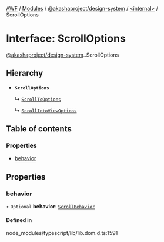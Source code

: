 [AWF](../README.md) / [Modules](../modules.md) / [@akashaproject/design-system](../modules/akashaproject_design_system.md) / [<internal\>](../modules/akashaproject_design_system._internal_.md) / ScrollOptions

# Interface: ScrollOptions

[@akashaproject/design-system](../modules/akashaproject_design_system.md).[<internal>](../modules/akashaproject_design_system._internal_.md).ScrollOptions

## Hierarchy

- **`ScrollOptions`**

  ↳ [`ScrollToOptions`](akashaproject_design_system._internal_.ScrollToOptions.md)

  ↳ [`ScrollIntoViewOptions`](akashaproject_design_system._internal_.ScrollIntoViewOptions.md)

## Table of contents

### Properties

- [behavior](akashaproject_design_system._internal_.ScrollOptions.md#behavior)

## Properties

### behavior

• `Optional` **behavior**: [`ScrollBehavior`](../modules/akashaproject_design_system._internal_.md#scrollbehavior)

#### Defined in

node_modules/typescript/lib/lib.dom.d.ts:1591
